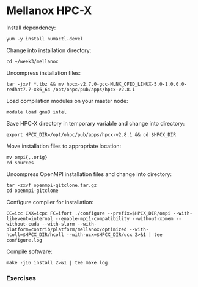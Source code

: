 # Mellanox HPC-X

Install dependency:

```
yum -y install numactl-devel
```

Change into installation directory:

```
cd ~/week3/mellanox
```

Uncompress installation files:

```
tar -jxvf *.tbz && mv hpcx-v2.7.0-gcc-MLNX_OFED_LINUX-5.0-1.0.0.0-redhat7.7-x86_64 /opt/ohpc/pub/apps/hpcx-v2.8.1
```

Load compilation modules on your master node:

```
module load gnu8 intel
```

Save HPC-X directory in temporary variable and change into directory:

```
export HPCX_DIR=/opt/ohpc/pub/apps/hpcx-v2.8.1 && cd $HPCX_DIR
```

Move installation files to appropriate location:

```
mv ompi{,.orig}
cd sources
```

Uncompress OpenMPI installation files and change into directory:

```
tar -zxvf openmpi-gitclone.tar.gz
cd openmpi-gitclone
```

Configure compiler for installation:

```
CC=icc CXX=icpc FC=ifort ./configure --prefix=$HPCX_DIR/ompi --with-libevent=internal --enable-mpi1-compatibility --without-xpmem --without-cuda --with-slurm --with-platform=contrib/platform/mellanox/optimized --with-hcoll=$HPCX_DIR/hcoll --with-ucx=$HPCX_DIR/ucx 2>&1 | tee configure.log
```

Compile software:

```
make -j16 install 2>&1 | tee make.log
```

### Exercises 
